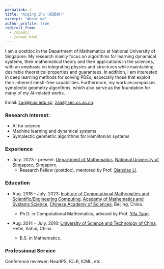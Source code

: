 ```yaml
---
permalink: /
title: "Aiqing Zhu (祝爱卿)"
excerpt: "About me"
author_profile: true
redirect_from: 
  - /about/
  - /about.html
---
```


I am a postdoc in the Department of Mathematics at National University of Singapore. My research mainly focus on algorithms for learning dynamical systems, their mathematical theory and their applications in the sciences, with an emphasis on integrating physics and structures while maintaining desirable theoretical properties and guarantees. In addition, I am interested in deep learning methods for solving PDEs, especially those that exploit their inherent mesh-free capabilities. Furthermore, my work encompasses symplectic geometry algorithms, which also serve as the foundation for many of my AI-related works.

Email:  zaq@nus.edu.sg, zaq@lsec.cc.ac.cn.

### Research interest: 
- AI for science
- Machine learning and dynamical systems
- Symplectic geometric algorithms for Hamiltonian systems

### Experience
  - July. 2023 - present: [Department of Mathematics](https://www.math.nus.edu.sg/), [National University of Singapore](https://www.nus.edu.sg/), Singapore.
    - Research Fellow (postdoc), mentored by Prof. [Qianxiao Li](https://blog.nus.edu.sg/qianxiaoli/).

### Education
  - Aug. 2018 - July. 2023: [Institute of Computational Mathematics and Scientific/Engineering Computing](http://www.cc.ac.cn/), [Academy of Mathematics and Systems Science](http://www.amss.cas.cn/), [Chinese Academy of Sciences](http://www.cas.ac.cn/), Beijing, China.
    - Ph.D. in Computational Mathematics, advised by Prof. [Yifa Tang](https://icmsec.cc.ac.cn/article/5/26.html?zy=26&language=cn).
  
  - Aug. 2014 – July. 2018: [University of Science and Technology of China](https://www.ustc.edu.cn/), Hefei, Anhui, China.
    - B.S. in Mathematics.
  

### Professional Service
Conference reviewer: NeurIPS, ICLR, ICML, etc.
